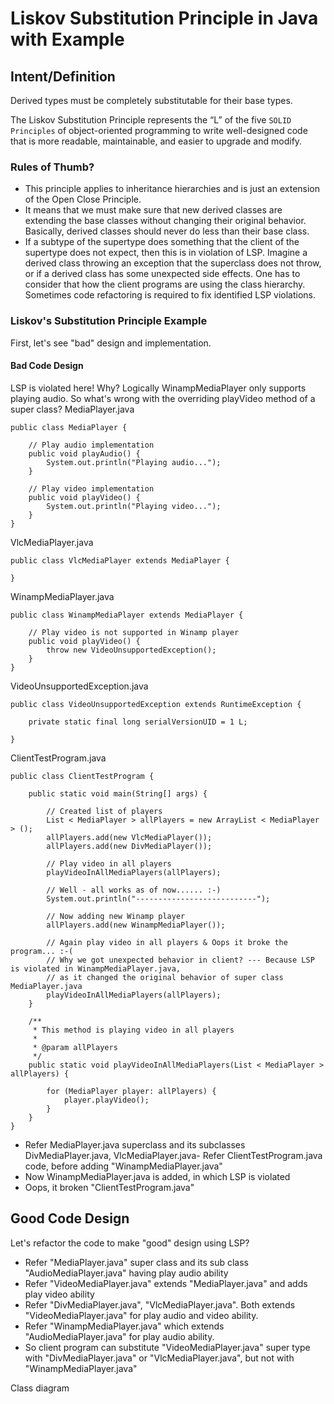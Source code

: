 # Liskov Substitution Principle in Java with Example

## Intent/Definition
Derived types must be completely substitutable for their base types.

The Liskov Substitution Principle represents the “L” of the five ```SOLID Principles``` of object-oriented programming to write well-designed code that is more readable, maintainable, and easier to upgrade and modify.

### Rules of Thumb?

+ This principle applies to inheritance hierarchies and is just an extension of the Open Close Principle.
+ It means that we must make sure that new derived classes are extending the base classes without changing their original behavior. Basically, derived classes should never do less than their base class.
+ If a subtype of the supertype does something that the client of the supertype does not expect, then this is in violation of LSP. Imagine a derived class throwing an exception that the superclass does not throw, or if a derived class has some unexpected side effects. One has to consider that how the client programs are using the class hierarchy. Sometimes code refactoring is required to fix identified LSP violations.


### Liskov's Substitution Principle Example
First, let's see "bad" design and implementation.

#### Bad Code Design
LSP is violated here! Why? Logically WinampMediaPlayer only supports playing audio. So what's wrong with the overriding playVideo method of a super class?
MediaPlayer.java
```
public class MediaPlayer {

    // Play audio implementation
    public void playAudio() {
        System.out.println("Playing audio...");
    }

    // Play video implementation
    public void playVideo() {
        System.out.println("Playing video...");
    }
}
```

VlcMediaPlayer.java
```
public class VlcMediaPlayer extends MediaPlayer {

}
```

WinampMediaPlayer.java
```
public class WinampMediaPlayer extends MediaPlayer {

    // Play video is not supported in Winamp player
    public void playVideo() {
        throw new VideoUnsupportedException();
    }
}
```

VideoUnsupportedException.java
```
public class VideoUnsupportedException extends RuntimeException {

    private static final long serialVersionUID = 1 L;

}
```

ClientTestProgram.java
```
public class ClientTestProgram {

    public static void main(String[] args) {

        // Created list of players
        List < MediaPlayer > allPlayers = new ArrayList < MediaPlayer > ();
        allPlayers.add(new VlcMediaPlayer());
        allPlayers.add(new DivMediaPlayer());

        // Play video in all players
        playVideoInAllMediaPlayers(allPlayers);

        // Well - all works as of now...... :-)
        System.out.println("---------------------------");

        // Now adding new Winamp player
        allPlayers.add(new WinampMediaPlayer());

        // Again play video in all players & Oops it broke the program... :-(
        // Why we got unexpected behavior in client? --- Because LSP is violated in WinampMediaPlayer.java, 
        // as it changed the original behavior of super class MediaPlayer.java
        playVideoInAllMediaPlayers(allPlayers);
    }

    /**
     * This method is playing video in all players
     * 
     * @param allPlayers
     */
    public static void playVideoInAllMediaPlayers(List < MediaPlayer > allPlayers) {

        for (MediaPlayer player: allPlayers) {
            player.playVideo();
        }
    }
}
```
+ Refer MediaPlayer.java superclass and its subclasses DivMediaPlayer.java, VlcMediaPlayer.java- Refer ClientTestProgram.java code, before adding "WinampMediaPlayer.java"
+ Now WinampMediaPlayer.java is added, in which LSP is violated
+ Oops, it broken "ClientTestProgram.java"

## Good Code Design
Let's refactor the code to make "good" design using LSP?

+ Refer "MediaPlayer.java" super class and its sub class "AudioMediaPlayer.java" having play audio ability
+ Refer "VideoMediaPlayer.java" extends "MediaPlayer.java" and adds play video ability
+ Refer "DivMediaPlayer.java", "VlcMediaPlayer.java". Both extends "VideoMediaPlayer.java" for play audio and video ability.
+ Refer "WinampMediaPlayer.java" which extends "AudioMediaPlayer.java" for play audio ability.
+ So client program can substitute "VideoMediaPlayer.java" super type with "DivMediaPlayer.java" or "VlcMediaPlayer.java", but not with "WinampMediaPlayer.java"

Class diagram

